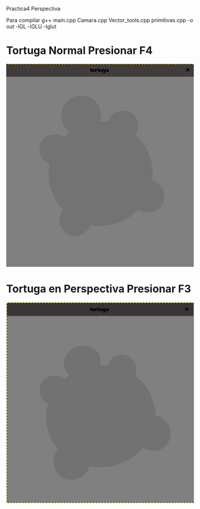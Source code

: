 Practica4 Perspectiva

Para compilar g++ main.cpp Camara.cpp Vector_tools.cpp primitivas.cpp -o out  -lGL -lGLU -lglut


# Tortuga Normal Presionar F4

![alt text](normal2.png)



# Tortuga en Perspectiva Presionar F3

![alt text](perspectiva2.png)
